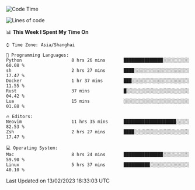<!--START_SECTION:waka-->
![Code Time](http://img.shields.io/badge/Code%20Time-1%2C142%20hrs%2022%20mins-blue)

![Lines of code](https://img.shields.io/badge/From%20Hello%20World%20I%27ve%20Written-24%20Thousand%20lines%20of%20code-blue)

📊 **This Week I Spent My Time On** 

```text
⌚︎ Time Zone: Asia/Shanghai

💬 Programming Languages: 
Python                   8 hrs 26 mins       ███████████████░░░░░░░░░░   60.08 % 
sh                       2 hrs 27 mins       ████░░░░░░░░░░░░░░░░░░░░░   17.47 % 
Docker                   1 hr 37 mins        ███░░░░░░░░░░░░░░░░░░░░░░   11.55 % 
Rust                     37 mins             █░░░░░░░░░░░░░░░░░░░░░░░░   04.42 % 
Lua                      15 mins             ░░░░░░░░░░░░░░░░░░░░░░░░░   01.88 % 

🔥 Editors: 
Neovim                   11 hrs 35 mins      ████████████████████░░░░░   82.53 % 
Zsh                      2 hrs 27 mins       ████░░░░░░░░░░░░░░░░░░░░░   17.47 % 

💻 Operating System: 
Mac                      8 hrs 24 mins       ███████████████░░░░░░░░░░   59.90 % 
Linux                    5 hrs 37 mins       ██████████░░░░░░░░░░░░░░░   40.10 % 

```


 Last Updated on 13/02/2023 18:33:03 UTC
<!--END_SECTION:waka-->
